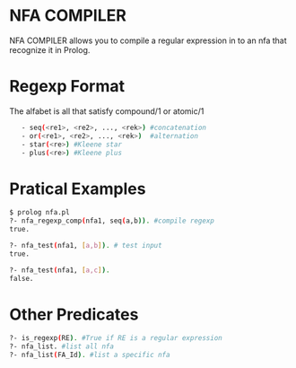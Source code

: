 # NFA COMPILER

NFA COMPILER allows you to compile a regular expression in to an nfa that recognize it in Prolog.

# Regexp Format
The alfabet is all that satisfy compound/1 or atomic/1

 ```sh   
    - seq(<re1>, <re2>, ..., <rek>) #concatenation
    - or(<re1>, <re2>, ..., <rek>)  #alternation
    - star(<re>) #Kleene star
    - plus(<re>) #Kleene plus
```

# Pratical Examples
```sh
$ prolog nfa.pl
?- nfa_regexp_comp(nfa1, seq(a,b)). #compile regexp
true.

?- nfa_test(nfa1, [a,b]). # test input
true.

?- nfa_test(nfa1, [a,c]).
false.

```

# Other Predicates
```sh
?- is_regexp(RE). #True if RE is a regular expression
?- nfa_list. #list all nfa 
?- nfa_list(FA_Id). #list a specific nfa
```
